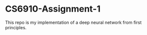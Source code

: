 # CS6910-Assignment-1

This repo is my implementation of a deep neural network from first principles.
